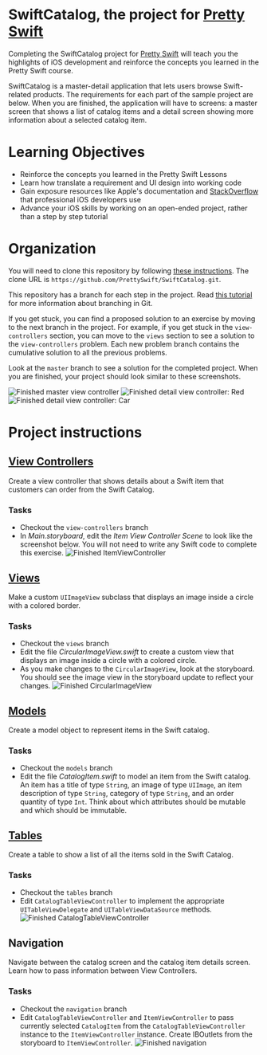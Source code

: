 # SwiftCatalog, the project for [Pretty Swift](http://www.prettyswift.co)

Completing the SwiftCatalog project for [Pretty Swift](http://www.prettyswift.co/lessons/) will teach you the highlights of iOS development and reinforce the concepts you learned in the Pretty Swift course.

SwiftCatalog is a master-detail application that lets users browse Swift-related products. The requirements for each part of the sample project are below. When you are finished, the application will have to screens: a master screen that shows a list of catalog items and a detail screen showing more information about a selected catalog item.

# Learning Objectives
- Reinforce the concepts you learned in the Pretty Swift Lessons
- Learn how translate a requirement and UI design into working code
- Gain exposure resources like Apple's documentation and [StackOverflow](http://stackoverflow.com) that professional iOS developers use
- Advance your iOS skills by working on an open-ended project, rather than a step by step tutorial

# Organization
You will need to clone this repository by following [these instructions](https://help.github.com/articles/cloning-a-repository/). The clone URL is `https://github.com/PrettySwift/SwiftCatalog.git`.

This repository has a branch for each step in the project. Read [this tutorial](https://www.atlassian.com/git/tutorials/using-branches) for more information about branching in Git.

If you get stuck, you can find a proposed solution to an exercise by moving to the next branch in the project. For example, if you get stuck in the `view-controllers` section, you can move to the `views` section to see a solution to the `view-controllers` problem. Each new problem branch contains the cumulative solution to all the previous problems.

Look at the `master` branch to see a solution for the completed project. When you are finished, your project should look similar to these screenshots.

![Finished master view controller](Screenshots/master-screenshot.png)
![Finished detail view controller: Red](Screenshots/detail-red-screenshot.png)
![Finished detail view controller: Car](Screenshots/detail-car-screenshot.png)

# Project instructions

## [View Controllers](http://www.prettyswift.co/lessons/view-controllers/)
Create a view controller that shows details about a Swift item that customers can order from the Swift Catalog.

### Tasks
- Checkout the `view-controllers` branch
- In *Main.storyboard*, edit the *Item View Controller Scene* to look like the screenshot below. You will not need to write any Swift code to complete this exercise.
![Finished `ItemViewController`](Screenshots/view-controllers-screenshot.png)

## [Views](http://www.prettyswift.co/lessons/views/)
Make a custom `UIImageView` subclass that displays an image inside a circle with a colored border.

### Tasks
- Checkout the `views` branch
- Edit the file *CircularImageView.swift* to create a custom view that displays an image inside a circle with a colored circle.
- As you make changes to the `CircularImageView`, look at the storyboard. You should see the image view in the storyboard update to reflect your changes.
![Finished `CircularImageView`](Screenshots/views-screenshot.png)

## [Models](http://www.prettyswift.co/lessons/models/)
Create a model object to represent items in the Swift catalog.

### Tasks
- Checkout the `models` branch
- Edit the file *CatalogItem.swift* to model an item from the Swift catalog. An item has a title of type `String`, an image of type `UIImage`, an item description of type `String`, category of type `String`, and an order quantity of type `Int`. Think about which attributes should be mutable and which should be immutable.

## [Tables](http://www.prettyswift.co/lessons/tables/)
Create a table to show a list of all the items sold in the Swift Catalog.

### Tasks
- Checkout the `tables` branch
- Edit `CatalogTableViewController` to implement the appropriate `UITableViewDelegate` and `UITableViewDataSource` methods.
![Finished `CatalogTableViewController`](Screenshots/tables-screenshot.png)

## Navigation
Navigate between the catalog screen and the catalog item details screen. Learn how to pass information between View Controllers.

### Tasks
- Checkout the `navigation` branch
- Edit `CatalogTableViewController` and `ItemViewController` to pass currently selected `CatalogItem` from the `CatalogTableViewController` instance to the `ItemViewController` instance. Create IBOutlets from the storyboard to `ItemViewController`.
![Finished navigation](Screenshots/navigation-screenshot.gif)
